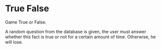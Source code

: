 # True False

Game True or False.

A random question from the database is given, the user must answer whether this fact is true or not for a certain amount of time. Otherwise, he will lose.